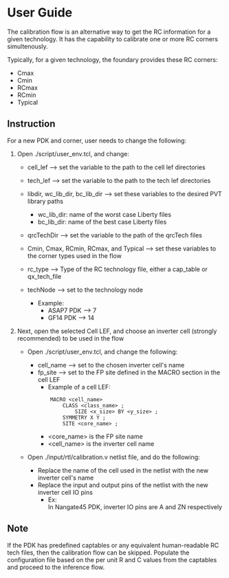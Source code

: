 # User Guide

The calibration flow is an alternative way to get the RC information for a given
technology. It has the capability to calibrate one or more RC corners
simultenously.

Typically, for a given technology, the foundary provides these RC corners:
   * Cmax
   * Cmin
   * RCmax
   * RCmin
   * Typical  

## Instruction 
For a new PDK and corner, user needs to change the following:
1. Open ./script/user_env.tcl, and change:
	* cell_lef --> set the variable to the path to the cell lef directories 
	* tech_lef --> set the variable to the path to the tech lef directories
	* libdir, wc_lib_dir, bc_lib_dir --> set these variables to the desired PVT library paths
		- wc_lib_dir: name of the worst case Liberty files
		- bc_lib_dir: name of the best case Liberty files

	* qrcTechDir --> set the variable to the path of the qrcTech files
	* Cmin, Cmax, RCmin, RCmax, and Typical --> set these variables to the corner types used in the flow 
	* rc_type --> Type of the RC technology file, either a cap_table or qx_tech_file
	* techNode --> set to the technology node
		- Example:
			* ASAP7 PDK --> 7
			* GF14 PDK --> 14
	
2. Next, open the selected Cell LEF, and choose an inverter cell (strongly recommended) to be used in the flow
	* Open ./script/user_env.tcl, and change the following:
		- cell_name --> set to the chosen inverter cell's name
		- fp_site --> set to the FP site defined in the MACRO section in the cell LEF  
			- Example of a cell LEF: 
            ```
			    MACRO <cell_name>  
                    CLASS <class_name> ;  
                        SIZE <x_size> BY <y_size> ;  
                    SYMMETRY X Y ;  
                    SITE <core_name> ;  
            ```
			- <core_name> is the FP site name
			- <cell_name> is the inverter cell name
           
	* Open ./input/rtl/calibration.v netlist file, and do the following:
		- Replace the name of the cell used in the netlist with the new inverter cell's name
		- Replace the input and output pins of the netlist with the new inverter cell IO pins
			- Ex:  
				In Nangate45 PDK, inverter IO pins are A and ZN respectively  

## Note
If the PDK has predefined captables or any equivalent human-readable RC tech files, then the
calibration flow can be skipped. Populate the configuration file based on the
per unit R and C values from the captables and proceed to the inference flow.  
